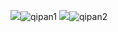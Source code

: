 ![](qipan1.png)![qipan1](https://user-images.githubusercontent.com/50450703/115342481-ef9f3e80-a1dc-11eb-8542-25145bede8a1.png)
![](qipan2.png)![qipan2](https://user-images.githubusercontent.com/50450703/115342503-f7f77980-a1dc-11eb-8d60-7370dfe879b0.png)
